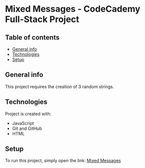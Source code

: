# Mixed Messages - CodeCademy Full-Stack Project

## Table of contents
* [General info](#general-info)
* [Technologies](#technologies)
* [Setup](#setup)

## General info
This project requires the creation of 3 random strings.
	
## Technologies
Project is created with:
* JavaScript
* Git and GitHub
* HTML
	
## Setup
To run this project, simply open the link: [Mixed Messages](https://htmlpreview.github.io/?https://github.com/paulalberti/mixedmessages/index.html)
